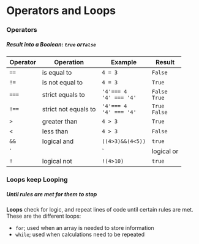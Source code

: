 # Operators and Loops
### Operators
##### *Result into a Boolean: `true` or`false`*

Operator | Operation | Example | Result
------------ | ------------- | ------------- | -------
`==` |is equal to | `4 = 3` | `False`
`!=` | is not equal to | `4 = 3` | `True`
`===` | strict equals to | `'4'=== 4` <br> `'4' === '4'`| `False` <br> `True`
`!==`| strict not equals to| `'4'=== 4` <br> `'4' === '4'`| `True` <br> `False`
`>` | greater than| `4 > 3`|  `True`
`<` | less than | `4 > 3` | `False`
`&&` | logical and | `((4>3)&&(4<5))`|`true`
`||` | logical or | `((4>3)||(4>100))`| `true`
`!`| logical not | `!(4>10)`| `true`

### Loops keep Looping
##### *Until rules are met for them to stop*

**Loops** check for logic, and repeat lines of code until certain rules are met. These are the different loops:

- `for`; used when an array is needed to store information
- `while`; used when calculations need to be repeated
